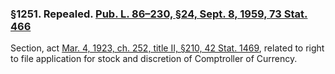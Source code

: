### §1251. Repealed. [Pub. L. 86–230, §24, Sept. 8, 1959, 73 Stat. 466](/statviewer.htm?volume=73&page=466) ###

Section, act [Mar. 4, 1923, ch. 252, title II, §210, 42 Stat. 1469](/statviewer.htm?volume=42&page=1469), related to right to file application for stock and discretion of Comptroller of Currency.